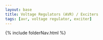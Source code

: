 ```yaml
---
layout: base
title: Voltage Regulators (AVR) / Exciters
tags: [avr, voltage regulator, exciter]
---
```


{% include folderNav.html %}